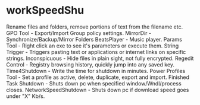 # workSpeedShu
Rename files and folders, remove portions of text from the filename etc.  GPO Tool - Export/Import Group policy settings.  MirrorDir - Synchronize/Backup/Mirror Folders  BeatsPlayer - Music player.  Params Tool - Right click an exe to see it's parameters or execute them.  String Trigger - Triggers pasting text or applications or internet links on specific strings.  Inconspicuous - Hide files in plain sight, not fully encrypted.  Regedit Control - Registry browsing history, quickly jump into any saved key.  Time4Shutdown - Write the time for shutdown in minutes.  Power Profiles Tool - Set a profile as active, delete, duplicate, export and import.  Finished Task Shutdown - Shuts down pc when specified window/Wndl/process closes.  NetworkSpeedShutdown - Shuts down pc if download speed goes under "X" Kb/s.
